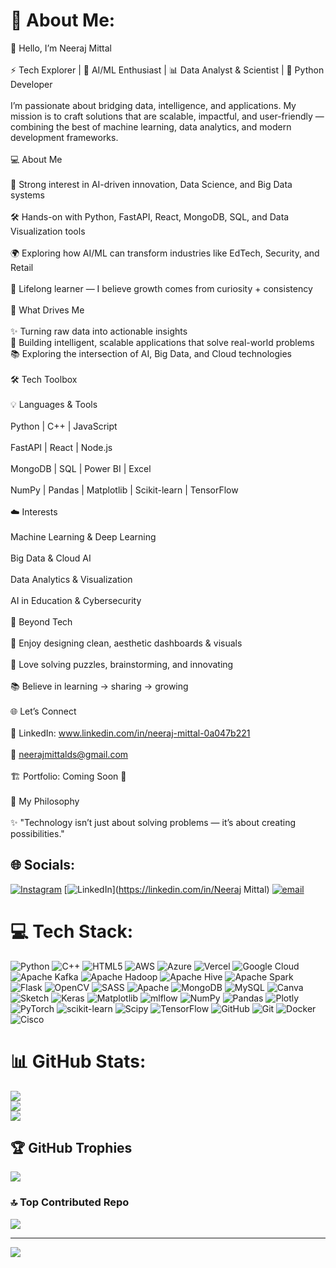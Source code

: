 # 💫 About Me:
👋 Hello, I’m Neeraj Mittal<br><br>⚡ Tech Explorer | 🤖 AI/ML Enthusiast | 📊 Data Analyst & Scientist | 🐍 Python Developer<br><br>I’m passionate about bridging data, intelligence, and applications. My mission is to craft solutions that are scalable, impactful, and user-friendly — combining the best of machine learning, data analytics, and modern development frameworks.<br><br>💻 About Me<br><br>🎯 Strong interest in AI-driven innovation, Data Science, and Big Data systems<br><br>🛠 Hands-on with Python, FastAPI, React, MongoDB, SQL, and Data Visualization tools<br><br>🌍 Exploring how AI/ML can transform industries like EdTech, Security, and Retail<br><br>🌱 Lifelong learner — I believe growth comes from curiosity + consistency<br><br>🚀 What Drives Me<br><br>✨ Turning raw data into actionable insights<br>🤝 Building intelligent, scalable applications that solve real-world problems<br>📚 Exploring the intersection of AI, Big Data, and Cloud technologies<br><br>🛠️ Tech Toolbox<br><br>💡 Languages & Tools<br><br>Python | C++ | JavaScript<br><br>FastAPI | React | Node.js<br><br>MongoDB | SQL | Power BI | Excel<br><br>NumPy | Pandas | Matplotlib | Scikit-learn | TensorFlow<br><br>☁️ Interests<br><br>Machine Learning & Deep Learning<br><br>Big Data & Cloud AI<br><br>Data Analytics & Visualization<br><br>AI in Education & Cybersecurity<br><br>🌟 Beyond Tech<br><br>🎨 Enjoy designing clean, aesthetic dashboards & visuals<br><br>🧩 Love solving puzzles, brainstorming, and innovating<br><br>📚 Believe in learning → sharing → growing<br><br>🌐 Let’s Connect<br><br>💼 LinkedIn: www.linkedin.com/in/neeraj-mittal-0a047b221<br><br>📧 neerajmittalds@gmail.com<br><br>🏗️ Portfolio: Coming Soon 🚧<br><br>🚀 My Philosophy<br><br>✨ "Technology isn’t just about solving problems — it’s about creating possibilities."


## 🌐 Socials:
[![Instagram](https://img.shields.io/badge/Instagram-%23E4405F.svg?logo=Instagram&logoColor=white)](https://instagram.com/melophilic.neeraj) [![LinkedIn](https://img.shields.io/badge/LinkedIn-%230077B5.svg?logo=linkedin&logoColor=white)](https://linkedin.com/in/Neeraj Mittal) [![email](https://img.shields.io/badge/Email-D14836?logo=gmail&logoColor=white)](mailto:neerajmittalds@gmail.com) 

# 💻 Tech Stack:
![Python](https://img.shields.io/badge/python-3670A0?style=for-the-badge&logo=python&logoColor=ffdd54) ![C++](https://img.shields.io/badge/c++-%2300599C.svg?style=for-the-badge&logo=c%2B%2B&logoColor=white) ![HTML5](https://img.shields.io/badge/html5-%23E34F26.svg?style=for-the-badge&logo=html5&logoColor=white) ![AWS](https://img.shields.io/badge/AWS-%23FF9900.svg?style=for-the-badge&logo=amazon-aws&logoColor=white) ![Azure](https://img.shields.io/badge/azure-%230072C6.svg?style=for-the-badge&logo=microsoftazure&logoColor=white) ![Vercel](https://img.shields.io/badge/vercel-%23000000.svg?style=for-the-badge&logo=vercel&logoColor=white) ![Google Cloud](https://img.shields.io/badge/GoogleCloud-%234285F4.svg?style=for-the-badge&logo=google-cloud&logoColor=white) ![Apache Kafka](https://img.shields.io/badge/Apache%20Kafka-000?style=for-the-badge&logo=apachekafka) ![Apache Hadoop](https://img.shields.io/badge/Apache%20Hadoop-66CCFF?style=for-the-badge&logo=apachehadoop&logoColor=black) ![Apache Hive](https://img.shields.io/badge/Apache%20Hive-FDEE21?style=for-the-badge&logo=apachehive&logoColor=black) ![Apache Spark](https://img.shields.io/badge/Apache%20Spark-FDEE21?style=for-the-badge&logo=apachespark&logoColor=black) ![Flask](https://img.shields.io/badge/flask-%23000.svg?style=for-the-badge&logo=flask&logoColor=white) ![OpenCV](https://img.shields.io/badge/opencv-%23white.svg?style=for-the-badge&logo=opencv&logoColor=white) ![SASS](https://img.shields.io/badge/SASS-hotpink.svg?style=for-the-badge&logo=SASS&logoColor=white) ![Apache](https://img.shields.io/badge/apache-%23D42029.svg?style=for-the-badge&logo=apache&logoColor=white) ![MongoDB](https://img.shields.io/badge/MongoDB-%234ea94b.svg?style=for-the-badge&logo=mongodb&logoColor=white) ![MySQL](https://img.shields.io/badge/mysql-4479A1.svg?style=for-the-badge&logo=mysql&logoColor=white) ![Canva](https://img.shields.io/badge/Canva-%2300C4CC.svg?style=for-the-badge&logo=Canva&logoColor=white) ![Sketch](https://img.shields.io/badge/Sketch-FFB387?style=for-the-badge&logo=sketch&logoColor=black) ![Keras](https://img.shields.io/badge/Keras-%23D00000.svg?style=for-the-badge&logo=Keras&logoColor=white) ![Matplotlib](https://img.shields.io/badge/Matplotlib-%23ffffff.svg?style=for-the-badge&logo=Matplotlib&logoColor=black) ![mlflow](https://img.shields.io/badge/mlflow-%23d9ead3.svg?style=for-the-badge&logo=numpy&logoColor=blue) ![NumPy](https://img.shields.io/badge/numpy-%23013243.svg?style=for-the-badge&logo=numpy&logoColor=white) ![Pandas](https://img.shields.io/badge/pandas-%23150458.svg?style=for-the-badge&logo=pandas&logoColor=white) ![Plotly](https://img.shields.io/badge/Plotly-%233F4F75.svg?style=for-the-badge&logo=plotly&logoColor=white) ![PyTorch](https://img.shields.io/badge/PyTorch-%23EE4C2C.svg?style=for-the-badge&logo=PyTorch&logoColor=white) ![scikit-learn](https://img.shields.io/badge/scikit--learn-%23F7931E.svg?style=for-the-badge&logo=scikit-learn&logoColor=white) ![Scipy](https://img.shields.io/badge/SciPy-%230C55A5.svg?style=for-the-badge&logo=scipy&logoColor=%white) ![TensorFlow](https://img.shields.io/badge/TensorFlow-%23FF6F00.svg?style=for-the-badge&logo=TensorFlow&logoColor=white) ![GitHub](https://img.shields.io/badge/github-%23121011.svg?style=for-the-badge&logo=github&logoColor=white) ![Git](https://img.shields.io/badge/git-%23F05033.svg?style=for-the-badge&logo=git&logoColor=white) ![Docker](https://img.shields.io/badge/docker-%230db7ed.svg?style=for-the-badge&logo=docker&logoColor=white) ![Cisco](https://img.shields.io/badge/cisco-%23049fd9.svg?style=for-the-badge&logo=cisco&logoColor=black)
# 📊 GitHub Stats:
![](https://github-readme-stats.vercel.app/api?username=Neeraj5-mittal&theme=dark&hide_border=false&include_all_commits=false&count_private=false)<br/>
![](https://nirzak-streak-stats.vercel.app/?user=Neeraj5-mittal&theme=dark&hide_border=false)<br/>
![](https://github-readme-stats.vercel.app/api/top-langs/?username=Neeraj5-mittal&theme=dark&hide_border=false&include_all_commits=false&count_private=false&layout=compact)

## 🏆 GitHub Trophies
![](https://github-profile-trophy.vercel.app/?username=Neeraj5-mittal&theme=radical&no-frame=false&no-bg=true&margin-w=4)

### 🔝 Top Contributed Repo
![](https://github-contributor-stats.vercel.app/api?username=Neeraj5-mittal&limit=5&theme=dark&combine_all_yearly_contributions=true)

---
[![](https://visitcount.itsvg.in/api?id=Neeraj5-mittal&icon=0&color=0)](https://visitcount.itsvg.in)

<!-- Proudly created with GPRM ( https://gprm.itsvg.in ) -->
